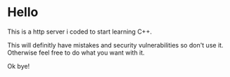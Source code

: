 # Hello

This is a http server i coded to start learning C++.

This will definitly have mistakes and security vulnerabilities so don't use it. Otherwise feel free to do what you want with it.

Ok bye!
